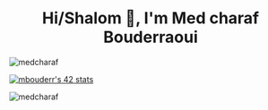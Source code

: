 <h1 align="center">Hi/Shalom 👋, I'm Med charaf Bouderraoui</h1>

<p align="left"> <img src="https://komarev.com/ghpvc/?username=medcharaf&label=Profile%20views&color=0e75b6&style=flat" alt="medcharaf" /> </p>
<a href="https://github.com/oakoudad/badge42"><img src="https://badge.mediaplus.ma/greenbinary/mbouderr" alt="mbouderr's 42 stats" /></a>

<p><img align="center" src="https://github-readme-streak-stats.herokuapp.com/?user=medcharaf&" alt="medcharaf" /></p>
